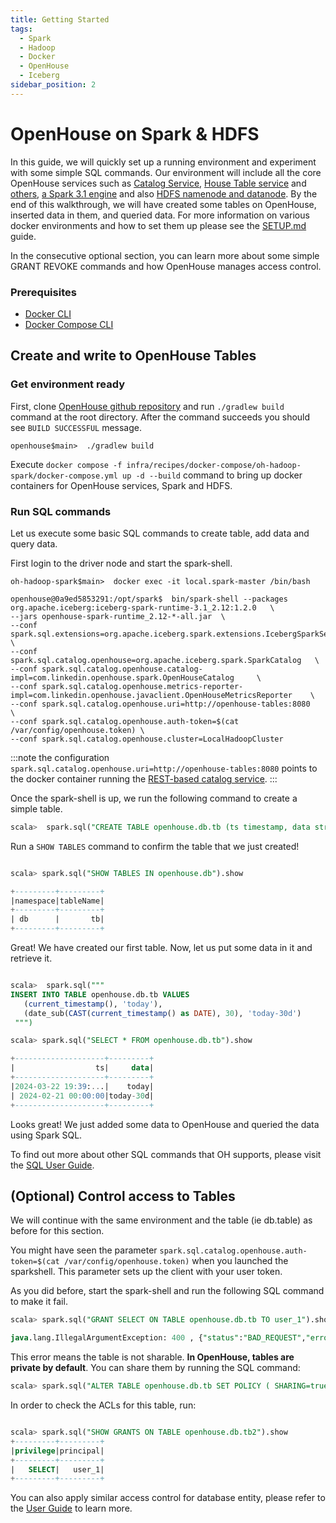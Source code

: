 ```yaml
---
title: Getting Started
tags:
  - Spark
  - Hadoop
  - Docker
  - OpenHouse
  - Iceberg
sidebar_position: 2
---
```

# OpenHouse on Spark & HDFS

In this guide, we will quickly set up a running environment and experiment with some simple SQL commands. Our
environment will include all the core OpenHouse services such as [Catalog Service](./intro.md#catalog-service),
[House Table service](./intro.md#house-table-service) and [others](./intro.md#control-plane-for-tables),
[a Spark 3.1 engine](https://spark.apache.org/releases/spark-release-3-1-1.html) and
also [HDFS namenode and datanode](https://hadoop.apache.org/docs/r1.2.1/hdfs_design.html#NameNode+and+DataNodes). By the end of this walkthrough, we will have created some tables on OpenHouse,
inserted data in them, and queried data. For more information on various docker environments and how to set them up
please see the [SETUP.md](https://github.com/linkedin/openhouse/blob/main/SETUP.md) guide.

In the consecutive optional section, you can learn more about some simple GRANT REVOKE commands and how
OpenHouse manages access control.

### Prerequisites
- [Docker CLI](https://docs.docker.com/get-docker/)
- [Docker Compose CLI](https://github.com/docker/compose-cli/blob/main/INSTALL.md)

## Create and write to OpenHouse Tables
### Get environment ready
First, clone [OpenHouse github repository](https://github.com/linkedin/openhouse) and
run `./gradlew build` command at the root directory. After the command succeeds you should see `BUILD SUCCESSFUL`
message.

```shell
openhouse$main>  ./gradlew build
```

Execute `docker compose -f infra/recipes/docker-compose/oh-hadoop-spark/docker-compose.yml up -d --build` command to
bring up docker containers for OpenHouse services, Spark and HDFS.

### Run SQL commands
Let us execute some basic SQL commands to create table, add data and query data.

First login to the driver node and start the spark-shell.
```shell
oh-hadoop-spark$main>  docker exec -it local.spark-master /bin/bash

openhouse@0a9ed5853291:/opt/spark$  bin/spark-shell --packages org.apache.iceberg:iceberg-spark-runtime-3.1_2.12:1.2.0   \
--jars openhouse-spark-runtime_2.12-*-all.jar  \
--conf spark.sql.extensions=org.apache.iceberg.spark.extensions.IcebergSparkSessionExtensions,com.linkedin.openhouse.spark.extensions.OpenhouseSparkSessionExtensions   \
--conf spark.sql.catalog.openhouse=org.apache.iceberg.spark.SparkCatalog   \
--conf spark.sql.catalog.openhouse.catalog-impl=com.linkedin.openhouse.spark.OpenHouseCatalog     \
--conf spark.sql.catalog.openhouse.metrics-reporter-impl=com.linkedin.openhouse.javaclient.OpenHouseMetricsReporter    \
--conf spark.sql.catalog.openhouse.uri=http://openhouse-tables:8080   \
--conf spark.sql.catalog.openhouse.auth-token=$(cat /var/config/openhouse.token) \
--conf spark.sql.catalog.openhouse.cluster=LocalHadoopCluster
```
:::note
the configuration `spark.sql.catalog.openhouse.uri=http://openhouse-tables:8080` points to the docker container
running the [REST-based catalog service](./intro.md#catalog-service).
:::

Once the spark-shell is up, we run the following command to create a simple table.

```sql
scala>  spark.sql("CREATE TABLE openhouse.db.tb (ts timestamp, data string) PARTITIONED BY (days(ts))")
```

Run a `SHOW TABLES` command to confirm the table that we just created!

```sql

scala> spark.sql("SHOW TABLES IN openhouse.db").show

+---------+---------+
|namespace|tableName|
+---------+---------+
| db      |       tb|
+---------+---------+

```

Great! We have created our first table. Now, let us put some data in it and retrieve it.

```sql

scala>  spark.sql("""
INSERT INTO TABLE openhouse.db.tb VALUES
   (current_timestamp(), 'today'),
   (date_sub(CAST(current_timestamp() as DATE), 30), 'today-30d')
 """)

scala> spark.sql("SELECT * FROM openhouse.db.tb").show

+--------------------+---------+
|                  ts|     data|
+--------------------+---------+
|2024-03-22 19:39:...|    today|
| 2024-02-21 00:00:00|today-30d|
+--------------------+---------+

```

Looks great! We just added some data to OpenHouse and queried the data using Spark SQL.

To find out more about other SQL commands that OH supports, please visit the [SQL User Guide](./User%20Guide/Catalog/SQL.md).


## (Optional) Control access to Tables
We will continue with the same environment and the table (ie db.table) as before for this section.

You might have seen the parameter `spark.sql.catalog.openhouse.auth-token=$(cat /var/config/openhouse.token)` when you
launched the sparkshell. This parameter sets up the client with your user token.

As you did before, start the spark-shell and run the following SQL command to make it fail.
```SQL
scala> spark.sql("GRANT SELECT ON TABLE openhouse.db.tb TO user_1").show

java.lang.IllegalArgumentException: 400 , {"status":"BAD_REQUEST","error":"Bad Request","message":"db.tb2 is not a shared table","stacktrace":null,"cause":"Not Available"}
```
This error means the table is not sharable. **In OpenHouse, tables are private by default**. You can share them by
running the SQL command:
```SQL
scala> spark.sql("ALTER TABLE openhouse.db.tb SET POLICY ( SHARING=true )")
```

In order to check the ACLs for this table, run:
```SQL

scala> spark.sql("SHOW GRANTS ON TABLE openhouse.db.tb2").show
+---------+---------+
|privilege|principal|
+---------+---------+
|   SELECT|   user_1|
+---------+---------+

```

You can also apply similar access control for database entity, please refer to the
[User Guide](./User%20Guide/Catalog/SQL.md#grant-revoke) to learn more.